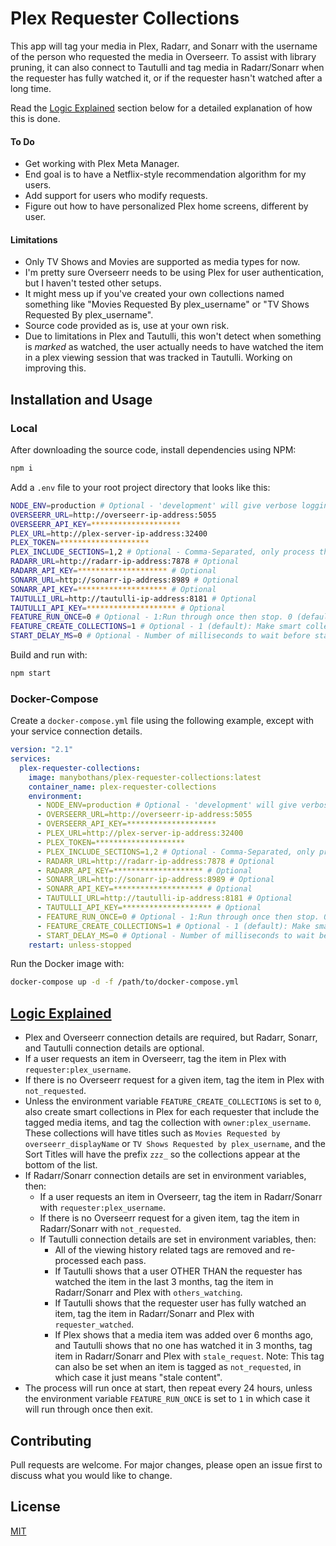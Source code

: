 # Plex Requester Collections

This app will tag your media in Plex, Radarr, and Sonarr with the username of the person who requested the media in Overseerr. To assist with library pruning, it can also connect to Tautulli and tag media in Radarr/Sonarr when the requester has fully watched it, or if the requester hasn't watched after a long time.

Read the [Logic Explained](#logic-explained) section below for a detailed explanation of how this is done.

#### To Do

-   Get working with Plex Meta Manager.
-   End goal is to have a Netflix-style recommendation algorithm for my users.
-   Add support for users who modify requests.
-   Figure out how to have personalized Plex home screens, different by user.

#### Limitations

-   Only TV Shows and Movies are supported as media types for now.
-   I'm pretty sure Overseerr needs to be using Plex for user authentication, but I haven't tested other setups.
-   It might mess up if you've created your own collections named something like "Movies Requested By plex_username" or "TV Shows Requested By plex_username".
-   Source code provided as is, use at your own risk.
-   Due to limitations in Plex and Tautulli, this won't detect when something is _marked_ as watched, the user actually needs to have watched the item in a plex viewing session that was tracked in Tautulli. Working on improving this.

## Installation and Usage

### Local

After downloading the source code, install dependencies using NPM:

```bash
npm i
```

Add a `.env` file to your root project directory that looks like this:

```bash
NODE_ENV=production # Optional - 'development' will give verbose logging.
OVERSEERR_URL=http://overseerr-ip-address:5055
OVERSEERR_API_KEY=********************
PLEX_URL=http://plex-server-ip-address:32400
PLEX_TOKEN=********************
PLEX_INCLUDE_SECTIONS=1,2 # Optional - Comma-Separated, only process these library sections.
RADARR_URL=http://radarr-ip-address:7878 # Optional
RADARR_API_KEY=******************** # Optional
SONARR_URL=http://sonarr-ip-address:8989 # Optional
SONARR_API_KEY=******************** # Optional
TAUTULLI_URL=http://tautulli-ip-address:8181 # Optional
TAUTULLI_API_KEY=******************** # Optional
FEATURE_RUN_ONCE=0 # Optional - 1:Run through once then stop. 0 (default): Repeat every 24h.
FEATURE_CREATE_COLLECTIONS=1 # Optional - 1 (default): Make smart collection for each requester. 0: Just do the tagging.
START_DELAY_MS=0 # Optional - Number of milliseconds to wait before starting the first pass. Useful if you reboot all containers at the same time.
```

Build and run with:

```bash
npm start
```

### Docker-Compose

Create a `docker-compose.yml` file using the following example, except with your service connection details.

```yaml
version: "2.1"
services:
  plex-requester-collections:
    image: manybothans/plex-requester-collections:latest
    container_name: plex-requester-collections
    environment:
      - NODE_ENV=production # Optional - 'development' will give verbose logging.
      - OVERSEERR_URL=http://overseerr-ip-address:5055
      - OVERSEERR_API_KEY=********************
      - PLEX_URL=http://plex-server-ip-address:32400
      - PLEX_TOKEN=********************
      - PLEX_INCLUDE_SECTIONS=1,2 # Optional - Comma-Separated, only process these library sections.
      - RADARR_URL=http://radarr-ip-address:7878 # Optional
      - RADARR_API_KEY=******************** # Optional
      - SONARR_URL=http://sonarr-ip-address:8989 # Optional
      - SONARR_API_KEY=******************** # Optional
      - TAUTULLI_URL=http://tautulli-ip-address:8181 # Optional
      - TAUTULLI_API_KEY=******************** # Optional
      - FEATURE_RUN_ONCE=0 # Optional - 1:Run through once then stop. 0 (default): Repeat every 24h.
      - FEATURE_CREATE_COLLECTIONS=1 # Optional - 1 (default): Make smart collection for each requester. 0: Just do the tagging.
      - START_DELAY_MS=0 # Optional - Number of milliseconds to wait before starting the first pass. Useful if you reboot all containers at the same time.
    restart: unless-stopped

```

Run the Docker image with:

```bash
docker-compose up -d -f /path/to/docker-compose.yml
```

## [Logic Explained](#logic-explained)

-   Plex and Overseerr connection details are required, but Radarr, Sonarr, and Tautulli connection details are optional.
-   If a user requests an item in Overseerr, tag the item in Plex with `requester:plex_username`.
-   If there is no Overseerr request for a given item, tag the item in Plex with `not_requested`.
-   Unless the environment variable `FEATURE_CREATE_COLLECTIONS` is set to `0`, also create smart collections in Plex for each requester that include the tagged media items, and tag the collection with `owner:plex_username`. These collections will have titles such as `Movies Requested by overseerr_displayName` or `TV Shows Requested by plex_username`, and the Sort Titles will have the prefix `zzz_` so the collections appear at the bottom of the list.
-   If Radarr/Sonarr connection details are set in environment variables, then:
    -   If a user requests an item in Overseerr, tag the item in Radarr/Sonarr with `requester:plex_username`.
    -   If there is no Overseerr request for a given item, tag the item in Radarr/Sonarr with `not_requested`.
    -   If Tautulli connection details are set in environment variables, then:
        -   All of the viewing history related tags are removed and re-processed each pass.
        -   If Tautulli shows that a user OTHER THAN the requester has watched the item in the last 3 months, tag the item in Radarr/Sonarr and Plex with `others_watching`.
        -   If Tautulli shows that the requester user has fully watched an item, tag the item in Radarr/Sonarr and Plex with `requester_watched`.
        -   If Plex shows that a media item was added over 6 months ago, and Tautulli shows that no one has watched it in 3 months, tag item in Radarr/Sonarr and Plex with `stale_request`. Note: This tag can also be set when an item is tagged as `not_requested`, in which case it just means "stale content".
-   The process will run once at start, then repeat every 24 hours, unless the environment variable `FEATURE_RUN_ONCE` is set to `1` in which case it will run through once then exit.

## Contributing

Pull requests are welcome. For major changes, please open an issue first
to discuss what you would like to change.

<!--
Please make sure to update tests as appropriate.
-->

## License

[MIT](https://choosealicense.com/licenses/mit/)
